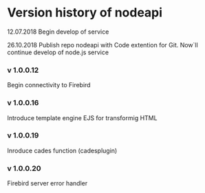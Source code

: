 # Version history of nodeapi
12.07.2018 Begin develop of service

26.10.2018 Publish repo nodeapi with Code extention for Git.
Now`ll continue develop of node.js service 

### v 1.0.0.12
Begin conneсtivity to Firebird

### v 1.0.0.16
Introduce template engine EJS for transformig HTML

### v 1.0.0.19
Inroduce cades function (cadesplugin)

### v 1.0.0.20
Firebird server error handler


